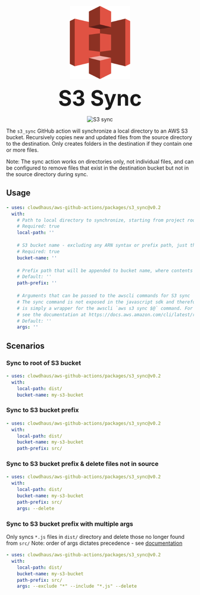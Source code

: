 <p align="center">
  <img src="../../.github/images/s3.svg" alt="aws-s3" height="196px">
</p>
<h1 style="font-size: 56px; margin: 0; padding: 0;" align="center">
  S3 Sync
</h1>
<p align="center">
  <img src="https://github.com/clowdhaus/aws-github-actions/workflows/S3%20Sync/badge.svg" alt="S3 sync">
</p>

The `s3_sync` GitHub action will synchronize a local directory to an AWS S3 bucket. Recursively copies new and updated files from the source directory to the destination. Only creates folders in the destination if they contain one or more files.

Note: The sync action works on directories only, not individual files, and can be configured to remove files that exist in the destination bucket but not in the source directory during sync.

## Usage

```yml
- uses: clowdhaus/aws-github-actions/packages/s3_sync@v0.2
  with:
    # Path to local directory to synchronize, starting from project root directory
    # Required: true
    local-path: ''

    # S3 bucket name - excluding any ARN syntax or prefix path, just the bucket name
    # Required: true
    bucket-name: ''

    # Prefix path that will be appended to bucket name, where contents will be synchronized to.
    # Default: ''
    path-prefix: ''

    # Arguments that can be passed to the awscli commands for S3 sync
    # The sync command is not exposed in the javascript sdk and therefore this GitHub action
    # is simply a wrapper for the awscli `aws s3 sync $@` command. For more details on arguments
    # see the documentation at https://docs.aws.amazon.com/cli/latest/reference/s3/sync.html
    # Default: ''
    args: ''
```

## Scenarios

### Sync to root of S3 bucket

```yml
- uses: clowdhaus/aws-github-actions/packages/s3_sync@v0.2
  with:
    local-path: dist/
    bucket-name: my-s3-bucket
```

### Sync to S3 bucket prefix

```yml
- uses: clowdhaus/aws-github-actions/packages/s3_sync@v0.2
  with:
    local-path: dist/
    bucket-name: my-s3-bucket
    path-prefix: src/
```

### Sync to S3 bucket prefix & delete files not in source

```yml
- uses: clowdhaus/aws-github-actions/packages/s3_sync@v0.2
  with:
    local-path: dist/
    bucket-name: my-s3-bucket
    path-prefix: src/
    args: --delete
```

### Sync to S3 bucket prefix with multiple args

Only syncs `*.js` files in `dist/` directory and delete those no longer found from `src/`
Note: order of args dictates precedence - see [documentation](https://docs.aws.amazon.com/cli/latest/reference/s3/index.html#use-of-exclude-and-include-filters)

```yml
- uses: clowdhaus/aws-github-actions/packages/s3_sync@v0.2
  with:
    local-path: dist/
    bucket-name: my-s3-bucket
    path-prefix: src/
    args: --exclude "*" --include "*.js" --delete
```

